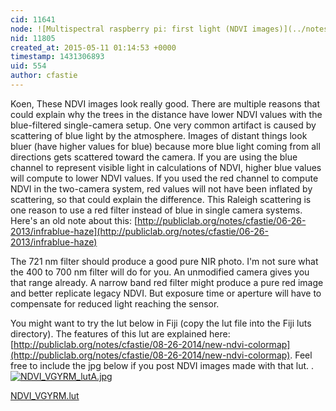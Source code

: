 ```yaml
---
cid: 11641
node: ![Multispectral raspberry pi: first light (NDVI images)](../notes/khufkens/05-10-2015/multispectral-raspberry-pi-first-light-ndvi-images)
nid: 11805
created_at: 2015-05-11 01:14:53 +0000
timestamp: 1431306893
uid: 554
author: cfastie
---
```


Koen, These NDVI images look really good.  There are multiple reasons that could explain why the trees in the distance have lower NDVI values with the blue-filtered single-camera setup. One very common artifact is caused by scattering of blue light by the atmosphere. Images of distant things look bluer (have higher values for blue) because more blue light coming from all directions gets scattered toward the camera. If you are using the blue channel to represent visible light in calculations of NDVI, higher blue values will compute to lower NDVI values. If you used the red channel to compute NDVI in the two-camera system, red values will not have been inflated by scattering, so that could explain the difference. This Raleigh scattering is one reason to use a red filter instead of blue in single camera systems.  Here's an old note about this: [http://publiclab.org/notes/cfastie/06-26-2013/infrablue-haze](http://publiclab.org/notes/cfastie/06-26-2013/infrablue-haze)

The 721 nm filter should produce a good pure NIR photo. I'm not sure what the 400 to 700 nm filter will do for you. An unmodified camera gives you that range already. A narrow band red filter might produce a pure red image and better replicate legacy NDVI. But exposure time or aperture will have to compensate for reduced light reaching the sensor.

You might want to try the lut below in Fiji (copy the lut file into the Fiji luts directory). The features of this lut are explained here: [http://publiclab.org/notes/cfastie/08-26-2014/new-ndvi-colormap](http://publiclab.org/notes/cfastie/08-26-2014/new-ndvi-colormap).  Feel free to include the jpg below if you post NDVI images made with that lut.
.  
[![NDVI_VGYRM_lutA.jpg](https://i.publiclab.org/system/images/photos/000/009/863/medium/NDVI_VGYRM_lutA.jpg)](https://i.publiclab.org/system/images/photos/000/009/863/original/NDVI_VGYRM_lutA.jpg)  


<a href="https://i.publiclab.org/system/images/photos/000/009/862/original/NDVI_VGYRM.lut"><i class="icon icon-file"></i> NDVI_VGYRM.lut</a>
